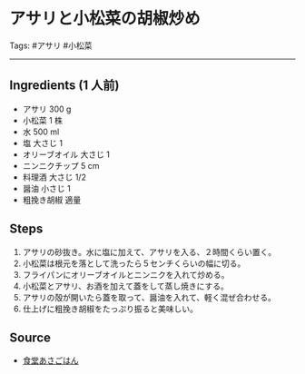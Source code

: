 # アサリと小松菜の胡椒炒め

Tags: #アサリ #小松菜

---

## Ingredients (1 人前)
* アサリ 300 g
* 小松菜 1 株
* 水 500 ml
* 塩 大さじ 1
* オリーブオイル 大さじ 1
* ニンニクチップ 5 cm
* 料理酒 大さじ 1/2
* 醤油 小さじ 1
* 粗挽き胡椒 適量

## Steps
1. アサリの砂抜き。水に塩に加えて、アサリを入る、２時間くらい置く。
2. 小松菜は根元を落として洗ったら５センチくらいの幅に切る。
3. フライパンにオリーブオイルとニンニクを入れて炒める。
4. 小松菜とアサリ、お酒を加えて蓋をして蒸し焼きにする。
5. アサリの殻が開いたら蓋を取って、醤油を入れて、軽く混ぜ合わせる。
6. 仕上げに粗挽き胡椒をたっぷり振ると美味しい。

## Source
* [食堂あさごはん](https://www.youtube.com/watch?v=Izd49Kr0qjI)
